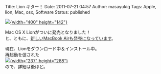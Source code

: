 Title: Lion キター！
Date: 2011-07-21 04:57
Author: masayukig
Tags: Apple, lion, Mac, osx, Software
Status: published

[![](https://lh5.googleusercontent.com/-s0MrqtQ3NvE/Tjr6wxPPTII/AAAAAAAAg6M/TSiEM5ZQ2n8/s400/5958402445_f5f0496bfb_o.png){width="400"
height="142"}](https://picasaweb.google.com/lh/photo/RsxU2CRrWg6N7Bxo9pQnFw?feat=embedwebsite)

Mac OS X Lionがついに発売となりました！  
と、ともに、[新しいMacBook
Airも発売になっています](http://www.apple.com/jp/macbookair/)。

現在、Lionをダウンロード中＆インストール中。  
再起動を促された  
[![](https://lh4.googleusercontent.com/-Oj9GFPz0yvs/Tjr6xObBA4I/AAAAAAAAg6M/xiIzf5FTfFU/s288/5958413733_0a2bd90341_o.png){width="237"
height="288"}](https://picasaweb.google.com/lh/photo/I4CMKqLfOFFu5VL_qd2fmg?feat=embedwebsite)  
ので、詳細は後ほど。
